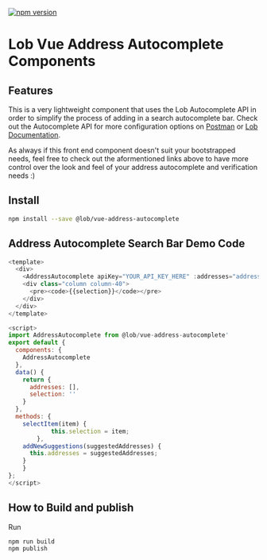 [![npm version](https://badge.fury.io/js/@lob%2Fvue-address-autocomplete.svg)](https://badge.fury.io/js/@lob%2Fvue-address-autocomplete)

# Lob Vue Address Autocomplete Components

## Features

 This is a very lightweight component that uses the Lob Autocomplete API in order to simplify the process of adding in a search autocomplete bar. Check out the Autocomplete API for more configuration options on [Postman](https://www.postman.com/lobteam/workspace/lob-public-workspace/overview) or [Lob Documentation](https://docs.lob.com/).

 As always if this front end component doesn't suit your bootstrapped needs, feel free to check out the aformentioned links above to have more control over the look and feel of your address autocomplete and verification needs :)

## Install

```bash
npm install --save @lob/vue-address-autocomplete
```

## Address Autocomplete Search Bar Demo Code 

```javascript
<template>
  <div>
    <AddressAutocomplete apiKey="YOUR_API_KEY_HERE" :addresses="addresses" @selectItem="selectItem" @newSuggestions="addNewSuggestions" />
    <div class="column column-40">
      <pre><code>{{selection}}</code></pre>
    </div>
  </div>
</template>

<script>
import AddressAutocomplete from @lob/vue-address-autocomplete'
export default {
  components: {
    AddressAutocomplete
  },
  data() {
    return {
      addresses: [],
      selection: ''
    }
  },
  methods: {
    selectItem(item) {
			this.selection = item;
		},
    addNewSuggestions(suggestedAddresses) {
      this.addresses = suggestedAddresses;
    }
	}
};
</script>
```


## How to Build and publish

Run 
```
npm run build
npm publish
```
